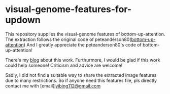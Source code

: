 # visual-genome-features-for-updown
This repository supplies the visual-genome features of bottom-up-attention.
The extraction follows the original code of peteanderson80([bottom-up-attention](https://github.com/peteanderson80/bottom-up-attention)) And I greatly appreciate the peteanderson80's code of bottom-up-attention!

There's my [blog](https://blog.csdn.net/BierOne/article/details/103769431) about this work. Furthurmore, I would be glad if this work could help someone!  Criticism and advice are welcome!

Sadly, I did not find a suitable way to share the extracted image features due to many restrictions. So if anyone need this features file, pls directly contact me with [email]<lyibing112@gmail.com>
